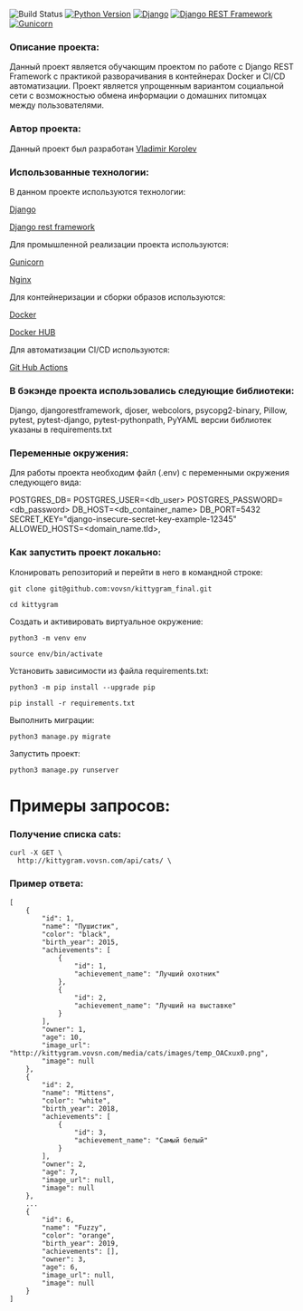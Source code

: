 ![Build Status](https://github.com/VOVSn/kittygram_final/actions/workflows/main.yml/badge.svg)
[![Python Version](https://img.shields.io/badge/python-3.9-blue.svg)](https://www.python.org/downloads/release/python-390/)
[![Django](https://img.shields.io/badge/django-3.2.3-green.svg)](https://www.djangoproject.com/)
[![Django REST Framework](https://img.shields.io/badge/drf-3.12.4-blueviolet.svg)](https://www.django-rest-framework.org/)
[![Gunicorn](https://img.shields.io/badge/gunicorn-20.1.0-green.svg)](https://gunicorn.org/)


### Описание проекта:

Данный проект является обучающим проектом по работе с Django REST Framework с практикой разворачивания в контейнерах Docker и CI/CD автоматизации. Проект является упрощенным вариантом социальной сети с возможностью обмена информации о домашних питомцах между пользователями.

### Автор проекта:

Данный проект был разработан [Vladimir Korolev](https://github.com/VOVSn)

### Использованные технологии:

В данном проекте используются технологии:

[Django](https://www.djangoproject.com/)

[Django rest framework](https://www.django-rest-framework.org/)

Для промышленной реализации проекта используются:

[Gunicorn](https://docs.gunicorn.org/en/stable/index.html)

[Nginx](https://nginx.org/en/docs/)

Для контейнеризации и сборки образов используются:

[Docker](https://docs.docker.com/manuals/)

[Docker HUB](https://docs.docker.com/docker-hub/)

Для автоматизации CI/CD используются:

[Git Hub Actions](https://docs.github.com/ru/actions/about-github-actions/understanding-github-actions)

### В бэкэнде проекта использовались следующие библиотеки:
Django, djangorestframework, djoser, webcolors, psycopg2-binary,
Pillow, pytest, pytest-django, pytest-pythonpath, PyYAML
 версии библиотек указаны в requirements.txt


### Переменные окружения:

Для работы проекта необходим файл (.env) с переменными окружения следующего вида:

POSTGRES_DB=<name>
POSTGRES_USER=<db_user>
POSTGRES_PASSWORD=<db_password>
DB_HOST=<db_container_name>
DB_PORT=5432
SECRET_KEY="django-insecure-secret-key-example-12345"
ALLOWED_HOSTS=<domain_name.tld>, <IP>

### Как запустить проект локально:

Клонировать репозиторий и перейти в него в командной строке:

```
git clone git@github.com:vovsn/kittygram_final.git
```

```
cd kittygram
```

Cоздать и активировать виртуальное окружение:

```
python3 -m venv env
```

```
source env/bin/activate
```

Установить зависимости из файла requirements.txt:

```
python3 -m pip install --upgrade pip
```

```
pip install -r requirements.txt
```

Выполнить миграции:

```
python3 manage.py migrate
```

Запустить проект:

```
python3 manage.py runserver
```

###
# Примеры запросов:

### Получение списка cats:

```
curl -X GET \
  http://kittygram.vovsn.com/api/cats/ \
```
### Пример ответа:

```
[
    {
        "id": 1,
        "name": "Пушистик",
        "color": "black",
        "birth_year": 2015,
        "achievements": [
            {
                "id": 1,
                "achievement_name": "Лучший охотник"
            },
            {
                "id": 2,
                "achievement_name": "Лучший на выставке"
            }
        ],
        "owner": 1,
        "age": 10,
        "image_url": "http://kittygram.vovsn.com/media/cats/images/temp_OACxux0.png",
        "image": null
    },
    {
        "id": 2,
        "name": "Mittens",
        "color": "white",
        "birth_year": 2018,
        "achievements": [
            {
                "id": 3,
                "achievement_name": "Самый белый"
            }
        ],
        "owner": 2,
        "age": 7,
        "image_url": null,
        "image": null
    },
    ...
    {
        "id": 6,
        "name": "Fuzzy",
        "color": "orange",
        "birth_year": 2019,
        "achievements": [],
        "owner": 3,
        "age": 6,
        "image_url": null,
        "image": null
    }
]

```